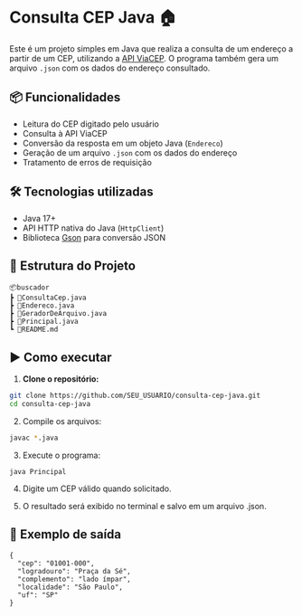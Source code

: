 # Consulta CEP Java 🏠

Este é um projeto simples em Java que realiza a consulta de um endereço a partir de um CEP, utilizando a [API ViaCEP](https://viacep.com.br/). O programa também gera um arquivo `.json` com os dados do endereço consultado.

## 📦 Funcionalidades

- Leitura do CEP digitado pelo usuário
- Consulta à API ViaCEP
- Conversão da resposta em um objeto Java (`Endereco`)
- Geração de um arquivo `.json` com os dados do endereço
- Tratamento de erros de requisição

## 🛠️ Tecnologias utilizadas

- Java 17+
- API HTTP nativa do Java (`HttpClient`)
- Biblioteca [Gson](https://github.com/google/gson) para conversão JSON

## 📁 Estrutura do Projeto

```
📦buscador
┣ 📜ConsultaCep.java
┣ 📜Endereco.java
┣ 📜GeradorDeArquivo.java
┣ 📜Principal.java
┗ 📜README.md
```

## ▶️ Como executar

1. **Clone o repositório:**

```bash
git clone https://github.com/SEU_USUARIO/consulta-cep-java.git
cd consulta-cep-java
```

2. Compile os arquivos:

```bash
javac *.java
```
3. Execute o programa:
   
```
java Principal
```

4. Digite um CEP válido quando solicitado.
   
5. O resultado será exibido no terminal e salvo em um arquivo .json.
   
## 📌 Exemplo de saída
```
{
  "cep": "01001-000",
  "logradouro": "Praça da Sé",
  "complemento": "lado ímpar",
  "localidade": "São Paulo",
  "uf": "SP"
}
```

